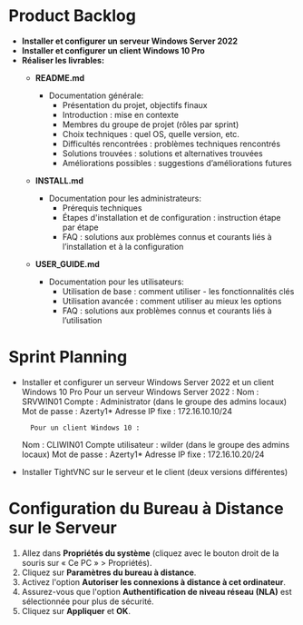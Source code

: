 # Product Backlog

- **Installer et configurer un serveur Windows Server 2022**
- **Installer et configurer un client Windows 10 Pro**
- **Réaliser les livrables:**
  - **README.md**
    - Documentation générale:
      - Présentation du projet, objectifs finaux
      - Introduction : mise en contexte
      - Membres du groupe de projet (rôles par sprint)
      - Choix techniques : quel OS, quelle version, etc.
      - Difficultés rencontrées : problèmes techniques rencontrés
      - Solutions trouvées : solutions et alternatives trouvées
      - Améliorations possibles : suggestions d’améliorations futures

  - **INSTALL.md**
    - Documentation pour les administrateurs:
      - Prérequis techniques
      - Étapes d'installation et de configuration : instruction étape par étape
      - FAQ : solutions aux problèmes connus et courants liés à l’installation et à la configuration

  - **USER_GUIDE.md**
    - Documentation pour les utilisateurs:
      - Utilisation de base : comment utiliser - les fonctionnalités clés
      - Utilisation avancée : comment utiliser au mieux les options
      - FAQ : solutions aux problèmes connus et courants liés à l’utilisation

# Sprint Planning

- Installer et configurer un serveur Windows Server 2022 et un client Windows 10 Pro
        Pour un serveur Windows Server 2022 :
      Nom : SRVWIN01
      Compte : Administrator (dans le groupe des admins locaux)
      Mot de passe : Azerty1*
      Adresse IP fixe : 172.16.10.10/24

        Pour un client Windows 10 : 
    Nom : CLIWIN01
    Compte utilisateur : wilder (dans le groupe des admins locaux)
    Mot de passe : Azerty1*
    Adresse IP fixe : 172.16.10.20/24

- Installer TightVNC sur le serveur et le client (deux versions différentes)

# Configuration du Bureau à Distance sur le Serveur

1. Allez dans **Propriétés du système** (cliquez avec le bouton droit de la souris sur « Ce PC » > Propriétés).
2. Cliquez sur **Paramètres du bureau à distance**.
3. Activez l'option **Autoriser les connexions à distance à cet ordinateur**.
4. Assurez-vous que l'option **Authentification de niveau réseau (NLA)** est sélectionnée pour plus de sécurité.
5. Cliquez sur **Appliquer** et **OK**.
